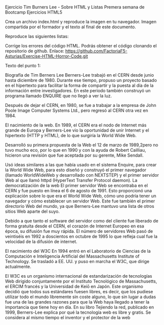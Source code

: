 Ejercicio Tim Burners Lee - Sobre HTML y Listas
Premera semana de Bootcamp
 Ejercicios HTML5



Crea un archivo index.html y reproduce la imagen en tu navegador. Imagen compartida por el formador y el texto al final de este documento.



Reproduce las siguientes listas:




Corrige los errores del código HTML. Podrás obtener el código clonando el repositorio de github. Enlace: https://github.com/FactoriaF5-Asturias/Exercise-HTML-Horror-Code.git



Texto del punto 1:

Biografía de Tim Berners Lee
Berners-Lee trabajó en el CERN desde junio hasta diciembre de 1980. Durante ese tiempo, propuso un proyecto basado en el hipertexto para facilitar la forma de compartir y la puesta al día de la información entre investigadores. En este periodo también construyó un programa llamado ENQUIRE que no llegó a ver la luz.

Después de dejar el CERN, en 1980, se fue a trabajar a la empresa de John Poole Image Computer Systems Ltd., pero regresó al CERN otra vez en 1984.

El nacimiento de la web.
En 1989, el CERN era el nodo de Internet más grande de Europa y Berners-Lee vio la oportunidad de unir Internet y el hipertexto (HTTP y HTML), de lo que surgiría la World Wide Web.

Desarrolló su primera propuesta de la Web el 12 de marzo de 1989,2​ pero no tuvo mucho eco, por lo que en 1990 y con la ayuda de Robert Cailliau, hicieron una revisión que fue aceptada por su gerente, Mike Sendall.

Usó ideas similares a las que había usado en el sistema Enquire, para crear la World Wide Web, para esto diseñó y construyó el primer navegador (llamado WorldWideWeb y desarrollado con NEXTSTEP) y el primer servidor Web al que llamó httpd (HyperText Transfer Protocol daemon).
La democratización de la web
El primer servidor Web se encontraba en el CERN y fue puesto en línea el 6 de agosto de 1991. Esto proporcionó una explicación sobre lo que era el World Wide Web, cómo uno podría tener un navegador y cómo establecer un servidor Web. Este fue también el primer directorio Web del mundo, ya que Berners-Lee mantuvo una lista de otros sitios Web aparte del suyo.

Debido a que tanto el software del servidor como del cliente fue liberado de forma gratuita desde el CERN, el corazón de Internet Europeo en esa época, su difusión fue muy rápida. El número de servidores Web pasó de veintiséis en 1992 a doscientos en octubre de 1995 lo que refleja cual fue la velocidad de la difusión de internet.

El nacimiento del W3C
En 1994 entró en el Laboratorio de Ciencias de la Computación e Inteligencia Artificial del Massachusetts Institute of Technology. Se trasladó a EE. UU. y puso en marcha el W3C, que dirige actualmente.

El W3C es un organismo internacional de estandarización de tecnologías Web dirigido conjuntamente por el Instituto Tecnológico de Massachusetts, el ERCIM francés y la Universidad de Keiō en Japón. Este organismo decidió que todos sus estándares fuesen libres, es decir, que los pudiese utilizar todo el mundo libremente sin coste alguno, lo que sin lugar a dudas fue una de las grandes razones para que la Web haya llegado a tener la importancia que tiene hoy en día.
En su libro Tejiendo la red, publicado en 1999, Berners-Lee explica por qué la tecnología web es libre y gratis. Se considera al mismo tiempo el inventor y el protector de la web
